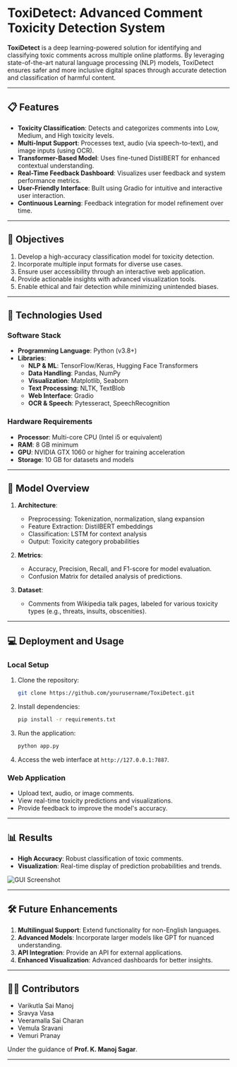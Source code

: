 # ToxiDetect: Advanced Comment Toxicity Detection System

**ToxiDetect** is a deep learning-powered solution for identifying and classifying toxic comments across multiple online platforms. By leveraging state-of-the-art natural language processing (NLP) models, ToxiDetect ensures safer and more inclusive digital spaces through accurate detection and classification of harmful content.

---

## 📋 Features

- **Toxicity Classification**: Detects and categorizes comments into Low, Medium, and High toxicity levels.
- **Multi-Input Support**: Processes text, audio (via speech-to-text), and image inputs (using OCR).
- **Transformer-Based Model**: Uses fine-tuned DistilBERT for enhanced contextual understanding.
- **Real-Time Feedback Dashboard**: Visualizes user feedback and system performance metrics.
- **User-Friendly Interface**: Built using Gradio for intuitive and interactive user interaction.
- **Continuous Learning**: Feedback integration for model refinement over time.

---

## 🎯 Objectives

1. Develop a high-accuracy classification model for toxicity detection.
2. Incorporate multiple input formats for diverse use cases.
3. Ensure user accessibility through an interactive web application.
4. Provide actionable insights with advanced visualization tools.
5. Enable ethical and fair detection while minimizing unintended biases.

---

## 🚀 Technologies Used

### **Software Stack**
- **Programming Language**: Python (v3.8+)
- **Libraries**:
  - **NLP & ML**: TensorFlow/Keras, Hugging Face Transformers
  - **Data Handling**: Pandas, NumPy
  - **Visualization**: Matplotlib, Seaborn
  - **Text Processing**: NLTK, TextBlob
  - **Web Interface**: Gradio
  - **OCR & Speech**: Pytesseract, SpeechRecognition

### **Hardware Requirements**
- **Processor**: Multi-core CPU (Intel i5 or equivalent)
- **RAM**: 8 GB minimum
- **GPU**: NVIDIA GTX 1060 or higher for training acceleration
- **Storage**: 10 GB for datasets and models

---

## 🧪 Model Overview

1. **Architecture**:
   - Preprocessing: Tokenization, normalization, slang expansion
   - Feature Extraction: DistilBERT embeddings
   - Classification: LSTM for context analysis
   - Output: Toxicity category probabilities

2. **Metrics**:
   - Accuracy, Precision, Recall, and F1-score for model evaluation.
   - Confusion Matrix for detailed analysis of predictions.

3. **Dataset**:
   - Comments from Wikipedia talk pages, labeled for various toxicity types (e.g., threats, insults, obscenities).

---

## 💻 Deployment and Usage

### **Local Setup**
1. Clone the repository:
   ```bash
   git clone https://github.com/yourusername/ToxiDetect.git
   ```
2. Install dependencies:
   ```bash
   pip install -r requirements.txt
   ```
3. Run the application:
   ```bash
   python app.py
   ```
4. Access the web interface at `http://127.0.0.1:7887`.

### **Web Application**
- Upload text, audio, or image comments.
- View real-time toxicity predictions and visualizations.
- Provide feedback to improve the model's accuracy.

---

## 📊 Results

- **High Accuracy**: Robust classification of toxic comments.
- **Visualization**: Real-time display of prediction probabilities and trends.

![GUI Screenshot](path/to/screenshot.png)

---

## 🛠️ Future Enhancements

1. **Multilingual Support**: Extend functionality for non-English languages.
2. **Advanced Models**: Incorporate larger models like GPT for nuanced understanding.
3. **API Integration**: Provide an API for external applications.
4. **Enhanced Visualization**: Advanced dashboards for better insights.

---

## 👩‍💻 Contributors

- Varikutla Sai Manoj
- Sravya Vasa
- Veeramalla Sai Charan
- Vemula Sravani
- Vemuri Pranay

Under the guidance of **Prof. K. Manoj Sagar**.

---
